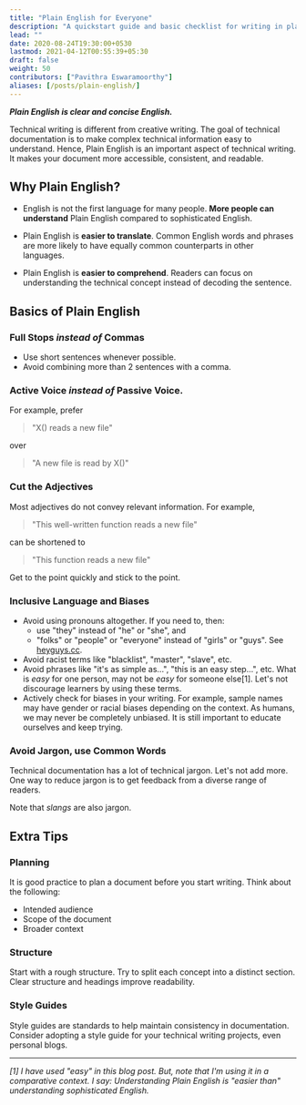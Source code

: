 ```yaml
---
title: "Plain English for Everyone"
description: "A quickstart guide and basic checklist for writing in plain english."
lead: ""
date: 2020-08-24T19:30:00+0530
lastmod: 2021-04-12T00:55:39+05:30
draft: false
weight: 50
contributors: ["Pavithra Eswaramoorthy"]
aliases: [/posts/plain-english/]
---
```


***Plain English is clear and concise English.***

Technical writing is different from creative writing. The goal of technical documentation is to make complex technical information easy to understand. Hence, Plain English is an important aspect of technical writing. It makes your document more accessible, consistent, and readable.

## Why Plain English?

* English is not the first language for many people. **More people can understand** Plain English compared to sophisticated English.

* Plain English is **easier to translate**. Common English words and phrases are more likely to have equally common counterparts in other languages.

* Plain English is **easier to comprehend**. Readers can focus on understanding the technical concept instead of decoding the sentence.

## Basics of Plain English

### Full Stops *instead of* Commas

* Use short sentences whenever possible.
* Avoid combining more than 2 sentences with a comma.

### Active Voice *instead of* Passive Voice.

For example, prefer

> "X() reads a new file"

over

> "A new file is read by X()"

### Cut the Adjectives

Most adjectives do not convey relevant information. For example,

> "This well-written function reads a new file"

can be shortened to

> "This function reads a new file"

Get to the point quickly and stick to the point.

### Inclusive Language and Biases

* Avoid using pronouns altogether. If you need to, then:
  * use "they" instead of "he" or "she", and
  * "folks" or "people" or "everyone" instead of "girls" or "guys". See [heyguys.cc](https://heyguys.cc).
* Avoid racist terms like "blacklist", "master", "slave", etc.
* Avoid phrases like "it's as simple as...", "this is an easy step...", etc. What is *easy* for one person, may not be *easy* for someone else[1]. Let's not discourage learners by using these terms.
* Actively check for biases in your writing. For example, sample names may have gender or racial biases depending on the context. As humans, we may never be completely unbiased. It is still important to educate ourselves and keep trying.

### Avoid Jargon, use Common Words

Technical documentation has a lot of technical jargon. Let's not add more. One way to reduce jargon is to get feedback from a diverse range of readers.

Note that *slangs* are also jargon.

## Extra Tips

### Planning

It is good practice to plan a document before you start writing. Think about the following:
* Intended audience
* Scope of the document
* Broader context

### Structure

Start with a rough structure. Try to split each concept into a distinct section. Clear structure and headings improve readability.


### Style Guides

Style guides are standards to help maintain consistency in documentation. Consider adopting a style guide for your technical writing projects, even personal blogs.

---

*[1] I have used "easy" in this blog post. But, note that I'm using it in a comparative context. I say: Understanding Plain English is "easier than" understanding sophisticated English.*
